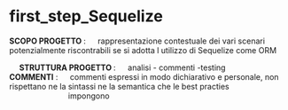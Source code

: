 # first_step_Sequelize

<b> SCOPO PROGETTO  </b> : &emsp; rappresentazione contestuale dei vari scenari potenzialmente riscontrabili se si adotta l utilizzo di Sequelize come ORM

&emsp;
<b>STRUTTURA PROGETTO </b>: &emsp; analisi - commenti  -testing <br/>
<b>COMMENTI</b> : &emsp; commenti espressi in modo dichiarativo e personale, non rispettano ne la sintassi ne la semantica che le best practies 
&nbsp;&nbsp;&nbsp;&nbsp;&nbsp;&nbsp;&nbsp;&nbsp;&nbsp;&nbsp;&nbsp;&nbsp;&nbsp;&nbsp;&nbsp;&nbsp;&nbsp;&nbsp;&nbsp;&nbsp;&nbsp;&nbsp;&nbsp;&nbsp;&nbsp;&nbsp;&nbsp;impongono    

